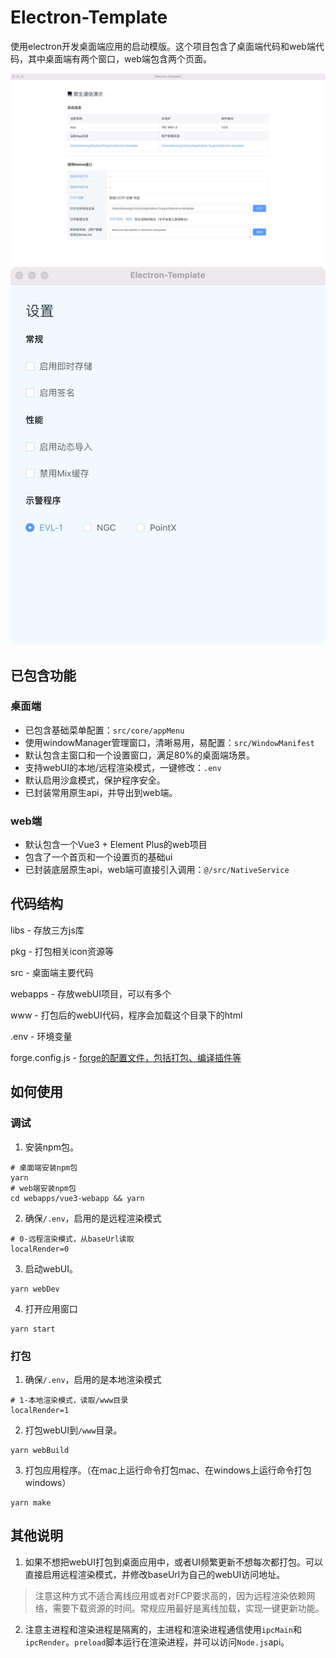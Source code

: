 # Electron-Template

使用electron开发桌面端应用的启动模版。这个项目包含了桌面端代码和web端代码，其中桌面端有两个窗口，web端包含两个页面。

![首页](./snapshots/home.jpg)
![设置页](./snapshots/setting.jpg)

## 已包含功能

### 桌面端

- 已包含基础菜单配置：`src/core/appMenu`
- 使用windowManager管理窗口，清晰易用，易配置：`src/WindowManifest`
- 默认包含主窗口和一个设置窗口，满足80%的桌面端场景。
- 支持webUI的本地/远程渲染模式，一键修改：`.env`
- 默认启用沙盒模式，保护程序安全。
- 已封装常用原生api，并导出到web端。

### web端

- 默认包含一个Vue3 + Element Plus的web项目
- 包含了一个首页和一个设置页的基础ui
- 已封装底层原生api，web端可直接引入调用：`@/src/NativeService`

## 代码结构

libs - 存放三方js库

pkg - 打包相关icon资源等

src - 桌面端主要代码

webapps - 存放webUI项目，可以有多个

www - 打包后的webUI代码，程序会加载这个目录下的html

.env - 环境变量

forge.config.js - [forge的配置文件，包括打包、编译插件等](https://www.electronforge.io/)

## 如何使用

### 调试

1. 安装npm包。

```shell
# 桌面端安装npm包
yarn
# web端安装npm包
cd webapps/vue3-webapp && yarn
```

2. 确保`/.env`，启用的是远程渲染模式

```
# 0-远程渲染模式，从baseUrl读取
localRender=0
```

3. 启动webUI。

```shell
yarn webDev
```

4. 打开应用窗口

```shell
yarn start
```

### 打包

1. 确保`/.env`，启用的是本地渲染模式

```
# 1-本地渲染模式，读取/www目录
localRender=1
```

2. 打包webUI到`/www`目录。

```shell
yarn webBuild
```

3. 打包应用程序。（在mac上运行命令打包mac、在windows上运行命令打包windows）

```shell
yarn make
```

## 其他说明

1. 如果不想把webUI打包到桌面应用中，或者UI频繁更新不想每次都打包。可以直接启用远程渲染模式，并修改baseUrl为自己的webUI访问地址。

> 注意这种方式不适合离线应用或者对FCP要求高的，因为远程渲染依赖网络，需要下载资源的时间。常规应用最好是离线加载，实现一键更新功能。

2. 注意主进程和渲染进程是隔离的，主进程和渲染进程通信使用`ipcMain`和`ipcRender`。`preload`脚本运行在渲染进程，并可以访问`Node.js`api。